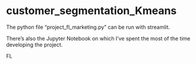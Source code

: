 # customer_segmentation_Kmeans

The python file “project_fl_marketing.py” can be run with streamlit.

There’s also the Jupyter Notebook on which I’ve spent the most of the time developing the project. 

FL
